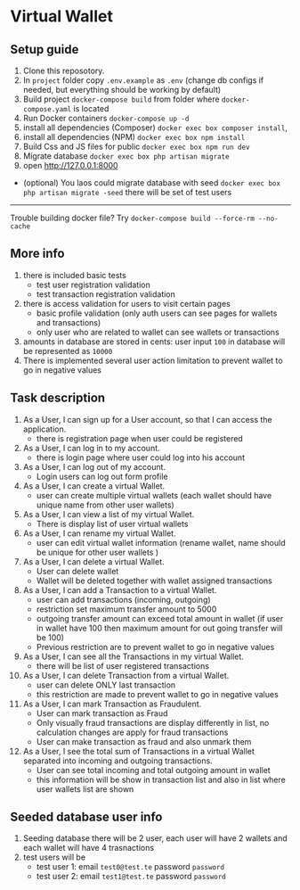 # Virtual Wallet

## Setup guide
1. Clone this reposotory.
2. In `project` folder copy `.env.example` as `.env` (change db configs if needed, but everything should be working by default)
3. Build project `docker-compose build` from folder where `docker-compose.yaml` is located
4. Run Docker containers `docker-compose up -d`
5. install all dependencies (Composer) `docker exec box composer install`,
6. install all dependencies (NPM) `docker exec box npm install`
7. Build Css and JS files for public `docker exec box npm run dev`
8. Migrate database `docker exec box php artisan migrate`
9. open http://127.0.0.1:8000

- (optional) You laos could migrate database with seed `docker exec box php artisan migrate -seed`
there will be set of test users
---
Trouble building docker file? Try `docker-compose build --force-rm --no-cache`

## More info
1. there is included basic tests
    - test user registration validation
    - test transaction registration validation
2. there is access validation for users to visit certain pages
    - basic profile validation (only auth users can see pages for wallets and transactions)
    - only user who are related to wallet can see wallets or transactions
3. amounts in database are stored in cents: user input `100` in database will be
represented as `10000`
4. There is implemented several user action limitation to prevent wallet to go
in negative values

## Task description
1. As a User, I can sign up for a User account, so that I can access the application.
    - there is registration page when user could be registered
2. As a User, I can log in to my account.
    - there is login page where user could log into his account
3. As a User, I can log out of my account.
    - Login users can log out form profile
4. As a User, I can create a virtual Wallet.
    - user can create multiple virtual wallets (each wallet should have unique name from other user wallets)
5. As a User, I can view a list of my virtual Wallet.
    - There is display list of user virtual wallets
6. As a User, I can rename my virtual Wallet.
    - user can edit virtual wallet information (rename wallet, name should be unique for other user wallets )
7. As a User, I can delete a virtual Wallet.
    - User can delete wallet
    - Wallet will be deleted together with wallet assigned transactions
8. As a User, I can add a Transaction to a virtual Wallet.
    - user can add transactions (incoming, outgoing)
    - restriction set maximum transfer amount to 5000
    - outgoing transfer amount can exceed total amount in wallet (if user in wallet have 100 then maximum amount for out going transfer will be 100)
    - Previous restriction are to prevent wallet to go in negative values
9. As a User, I can see all the Transactions in my virtual Wallet.
    - there will be list of user registered transactions
10. As a User, I can delete Transaction from a virtual Wallet.
    - user can delete ONLY last transaction
    - this restriction are made to prevent wallet to go in negative values
11. As a User, I can mark Transaction as Fraudulent.
    - User can mark transaction as Fraud
    - Only visually fraud transactions are display differently in list, no calculation changes are apply for fraud transactions
    - User can make transaction as fraud and also unmark them
12. As a User, I see the total sum of Transactions in a virtual Wallet separated
    into incoming and outgoing transactions.
    - User can see total incoming and total outgoing amount in wallet
    - this information will be show in transaction list and also in list where user wallets list are shown







## Seeded database user info
1. Seeding database there will be 2 user, each user will have 2 wallets and
each wallet will have 4 trasnactions
2. test users will be 
    - test user 1: email `test0@test.te` password `password`
    - test user 2: email `test1@test.te` password `password`